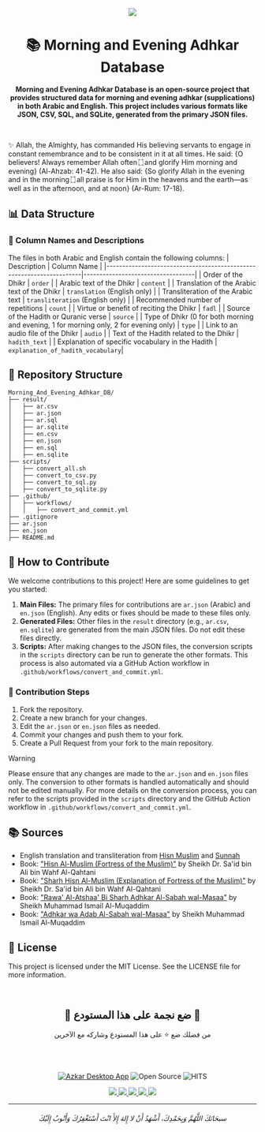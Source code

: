 <div align=center>
       <a href="/README.md">
         <img  src="https://user-images.githubusercontent.com/48678280/174657158-9bc1a1d3-8d9c-4162-8d5b-71cc5d4c1fc6.png">
       </a>
</div>

<h1 align=center> 📚 Morning and Evening Adhkar Database </h1>
<p align=center><strong>
Morning and Evening Adhkar Database is an open-source project that provides structured data for morning and evening adhkar (supplications) in both Arabic and English. This project includes various formats like JSON, CSV, SQL, and SQLite, generated from the primary JSON files.
</strong></p><br>

✨ Allah, the Almighty, has commanded His believing servants to engage in constant remembrance and to be consistent in it at all times. He said: {O believers! Always remember Allah often ۝ and glorify Him morning and evening} (Al-Ahzab: 41-42).
He also said: {So glorify Allah in the evening and in the morning ۝ all praise is for Him in the heavens and the earth—as well as in the afternoon, and at noon} (Ar-Rum: 17-18).

## 📊 Data Structure

### 📑 Column Names and Descriptions

The files in both Arabic and English contain the following columns:
| Description | Column Name |
|----------------------------------------------------------------------|-----------------------------------|
| Order of the Dhikr | `order` |
| Arabic text of the Dhikr | `content` |
| Translation of the Arabic text of the Dhikr | `translation` (English only) |
| Transliteration of the Arabic text | `transliteration` (English only) |
| Recommended number of repetitions | `count` |
| Virtue or benefit of reciting the Dhikr | `fadl` |
| Source of the Hadith or Quranic verse | `source` |
| Type of Dhikr (0 for both morning and evening, 1 for morning only, 2 for evening only) | `type` |
| Link to an audio file of the Dhikr | `audio` |
| Text of the Hadith related to the Dhikr | `hadith_text` |
| Explanation of specific vocabulary in the Hadith | `explanation_of_hadith_vocabulary`|

## 📂 Repository Structure

```
Morning_And_Evening_Adhkar_DB/
├── result/
│   ├── ar.csv
│   ├── ar.json
│   ├── ar.sql
│   ├── ar.sqlite
│   ├── en.csv
│   ├── en.json
│   ├── en.sql
│   ├── en.sqlite
├── scripts/
│   ├── convert_all.sh
│   ├── convert_to_csv.py
│   ├── convert_to_sql.py
│   ├── convert_to_sqlite.py
├── .github/
│   ├── workflows/
│   │   ├── convert_and_commit.yml
├── .gitignore
├── ar.json
├── en.json
├── README.md
```

## 🤝 How to Contribute

We welcome contributions to this project! Here are some guidelines to get you started:

1. **Main Files:** The primary files for contributions are `ar.json` (Arabic) and `en.json` (English). Any edits or fixes should be made to these files only.
2. **Generated Files:** Other files in the `result` directory (e.g., `ar.csv`, `en.sqlite`) are generated from the main JSON files. Do not edit these files directly.
3. **Scripts:** After making changes to the JSON files, the conversion scripts in the `scripts` directory can be run to generate the other formats. This process is also automated via a GitHub Action workflow in `.github/workflows/convert_and_commit.yml`.

### 📌 Contribution Steps

1. Fork the repository.
2. Create a new branch for your changes.
3. Edit the `ar.json` or `en.json` files as needed.
4. Commit your changes and push them to your fork.
5. Create a Pull Request from your fork to the main repository.

> [!WARNING]
> Please ensure that any changes are made to the `ar.json` and `en.json` files only. The conversion to other formats is handled automatically and should not be edited manually.
> For more details on the conversion process, you can refer to the scripts provided in the `scripts` directory and the GitHub Action workflow in `.github/workflows/convert_and_commit.yml`.

## 📚 Sources

-   English translation and transliteration from [Hisn Muslim](https://www.hisnmuslim.com/) and [Sunnah](https://sunnah.com/hisn:75a)
-   Book: ["Hisn Al-Muslim (Fortress of the Muslim)"](https://www.binwahaf.com/portal/books/view/813-077-%D8%AD%D8%B5%D9%86-%D8%A7%D9%84%D9%85%D8%B3%D9%84%D9%85-%D9%85%D9%86-%D8%A3%D8%B0%D9%83%D8%A7%D8%B1-%D8%A7%D9%84%D9%83%D8%AA%D8%A7%D8%A8-%D9%88%D8%A7%D9%84%D8%B3%D9%86%D8%A9.html) by Sheikh Dr. Sa'id bin Ali bin Wahf Al-Qahtani
-   Book: ["Sharh Hisn Al-Muslim (Explanation of Fortress of the Muslim)"](https://www.binwahaf.com/portal/books/view/817-081-%D8%B4%D8%B1%D8%AD-%D8%AD%D8%B5%D9%86-%D8%A7%D9%84%D9%85%D8%B3%D9%84%D9%85-%D9%85%D9%86-%D8%A3%D8%B0%D9%83%D8%A7%D8%B1-%D8%A7%D9%84%D9%83%D8%AA%D8%A7%D8%A8-%D9%88%D8%A7%D9%84%D8%B3%D9%86%D8%A9.html) by Sheikh Dr. Sa'id bin Ali bin Wahf Al-Qahtani
-   Book: ["Rawa' Al-Atshaa' Bi Sharh Adhkar Al-Sabah wal-Masaa"](https://almukaddem.com/ar/2632-%D8%B1%D9%88%D8%A7%D8%A1-%D8%A7%D9%84%D8%B8%D9%85%D8%A7%D8%A1-%D8%A8%D8%B4%D8%B1%D8%AD-%D8%A3%D8%B0%D9%83%D8%A7%D8%B1%D8%A7%D9%84%D8%B5%D8%A8%D8%A7%D8%AD-%D9%88%D8%A7%D9%84%D9%85%D8%B3%D8%A7%D8%A1) by Sheikh Muhammad Ismail Al-Muqaddim
-   Book: ["Adhkar wa Adab Al-Sabah wal-Masaa"](https://almukaddem.com/ar/1615-%D8%A3%D8%B0%D9%83%D8%A7%D8%B1-%D9%88%D8%A2%D8%AF%D8%A7%D8%A8-%D8%A7%D9%84%D8%B5%D8%A8%D8%A7%D8%AD-%D9%88%D8%A7%D9%84%D9%85%D8%B3%D8%A7%D8%A1) by Sheikh Muhammad Ismail Al-Muqaddim

## 📜 License

This project is licensed under the MIT License. See the LICENSE file for more information.

<br><div align=center>

<h2>🌟 ضع نجمة على هذا المستودع 🌟</h2>

من فضلك ضع ⭐️ على هذا المستودع وشاركه مع الآخرين

</div>
<br><br>

<div align=center>

[![Azkar Desktop App](https://img.shields.io/website?color=black&down_color=black&label=%20&logo=google-earth&logoColor=white&up_color=black&up_message=Azkar%20Desktop%20App&url=https://azkar-site.web.app/?utm_source=github&utm_medium=referral&utm_campaign=abdelrahmanbayoumi_azkar_db)](https://azkar-site.web.app/?utm_source=github&utm_medium=referral&utm_campaign=abdelrahmanbayoumi_azkar_db) ![Open Source](https://img.shields.io/badge/Open%20Source-%E2%9D%A4-red?style=flat) ![HITS](https://hits.seeyoufarm.com/api/count/incr/badge.svg?url=https%3A%2F%2Fgithub.com%2FSeen-Arabic%2FMorning_And_Evening_Adhkar_DB&count_bg=%2379C83D&title_bg=%23555555&icon=&icon_color=%23E7E7E7&title=PAGE+VIEWS&edge_flat=false)

<p align="center">
   <a href="https://github.com/Seen-Arabic/Morning-And-Evening-Adhkar-DB/releases/latest">
     <img src="https://img.shields.io/github/v/release/Seen-Arabic/Morning-And-Evening-Adhkar-DB"/>
   </a>
  <a href="https://github.com/Seen-Arabic/Morning-And-Evening-Adhkar-DB/issues">
    <img src="https://img.shields.io/github/issues/Seen-Arabic/Morning-And-Evening-Adhkar-DB"/>
  </a>
  <a href="https://github.com/Seen-Arabic/Morning-And-Evening-Adhkar-DB/network/members">
    <img src="https://img.shields.io/github/forks/Seen-Arabic/Morning-And-Evening-Adhkar-DB"/>
  </a>
  <a href="https://github.com/Seen-Arabic/Morning-And-Evening-Adhkar-DB/stargazers">
    <img src="https://img.shields.io/github/stars/Seen-Arabic/Morning-And-Evening-Adhkar-DB"/>
  </a>
    <a href="https://github.com/Seen-Arabic/Morning-And-Evening-Adhkar-DB/blob/master/LICENSE">
    <img src="https://img.shields.io/github/license/Seen-Arabic/Morning-And-Evening-Adhkar-DB"/>
  </a>
</p>

</div>

---

<h6 align="center">سبحَانَكَ اللَّهُمَّ وَبِحَمْدِكَ، أَشْهَدُ أَنْ لا إِلهَ إِلأَ انْتَ أَسْتَغْفِرُكَ وَأَتْوبُ إِلَيْكَ</h6>
